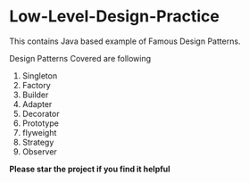 # Low-Level-Design-Practice
This contains Java based example of Famous Design Patterns.

Design Patterns Covered are following
1. Singleton
2. Factory
3. Builder
4. Adapter
5. Decorator
6. Prototype
7. flyweight
8. Strategy
9. Observer


**Please star the project if you find it helpful**

